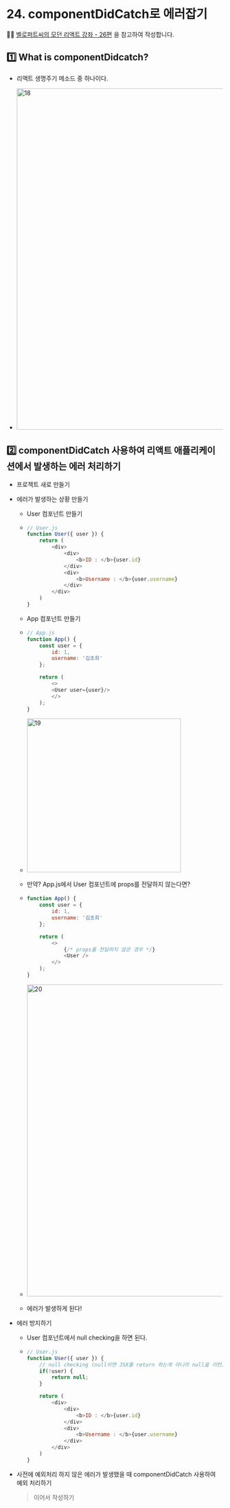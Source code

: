 # 24. componentDidCatch로 에러잡기

✍🏻 [벨로퍼트씨의 모던 리액트 강좌 - 26편](https://react.vlpt.us/basic/26-componentDidCatch-and-sentry.html) 을 참고하여 작성합니다.

## 1️⃣ What is componentDidcatch?

* 리액트 생명주기 메소드 중 하나이다.

* <img width="794" alt="18" src="https://user-images.githubusercontent.com/31889335/103352184-d9178f00-4ae8-11eb-9632-d4cffe56b980.png">

## 2️⃣ componentDidCatch 사용하여 리액트 애플리케이션에서 발생하는 에러 처리하기

* 프로젝트 새로 만들기

* 에러가 발생하는 상황 만들기

    * User 컴포넌트 만들기

    *   ~~~javascript
        // User.js
        function User({ user }) {
            return (
                <div>
                    <div>
                        <b>ID : </b>{user.id}
                    </div>
                    <div>
                        <b>Username : </b>{user.username}
                    </div>
                </div>
            )
        }
        ~~~

    * App 컴포넌트 만들기

    *   ~~~javascript
        // App.js
        function App() {
            const user = {
                id: 1,
                username: '김초희'
            };

            return (
                <>
                <User user={user}/>
                </>
            );
        }
        ~~~
    
    * <img width="358" alt="19" src="https://user-images.githubusercontent.com/31889335/103353565-8b9d2100-4aec-11eb-956c-798019885b22.png">

    * 만약? App.js에서 User 컴포넌트에 props를 전달하지 않는다면?

    *   ~~~javascript
        function App() {
            const user = {
                id: 1,
                username: '김초희'
            };

            return (
                <>
                    {/* props를 전달하지 않은 경우 */}
                    <User />
                </>
            );
        }
        ~~~

    * <img width="726" alt="20" src="https://user-images.githubusercontent.com/31889335/103353709-dc147e80-4aec-11eb-8932-f6f75979c580.png">

    * 에러가 발생하게 된다!

* 에러 방지하기

    * User 컴포넌트에서 null checking을 하면 된다.

    *   ~~~javascript
        // User.js
        function User({ user }) {
            // null checking (null이면 JSX를 return 하는게 아니라 null을 리턴)
            if(!user) {
                return null;
            }

            return (
                <div>
                    <div>
                        <b>ID : </b>{user.id}
                    </div>
                    <div>
                        <b>Username : </b>{user.username}
                    </div>
                </div>
            )
        }
        ~~~

* 사전에 예외처리 하지 않은 에러가 발생했을 때 componentDidCatch 사용하여 예외 처리하기

    > 이어서 작성하기